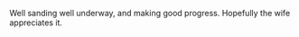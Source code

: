 <!--
id: 222261732
link: http://kevinisom.info/post/222261732/well-sanding-well-underway-and-making-good
slug: well-sanding-well-underway-and-making-good
date: Sun Oct 25 2009 13:23:48 GMT+1300 (NZDT)
raw: {"blog_name":"kevinisom","id":222261732,"post_url":"http://kevinisom.info/post/222261732/well-sanding-well-underway-and-making-good","slug":"well-sanding-well-underway-and-making-good","type":"text","date":"2009-10-25 00:23:48 GMT","timestamp":1256430228,"state":"published","format":"html","reblog_key":"749UHWsS","tags":[],"short_url":"http://tmblr.co/Zw68YyDFt7a","highlighted":[],"feed_item":"http://twitter.com/kev_nz/statuses/5134348484","from_feed_id":"650289","note_count":0,"title":null,"body":"<p>Well sanding well underway, and making good progress. Hopefully the wife appreciates it.</p>"}
publish: 2009-10-025
tags: 
title: null
-->


Well sanding well underway, and making good progress. Hopefully the wife
appreciates it.


